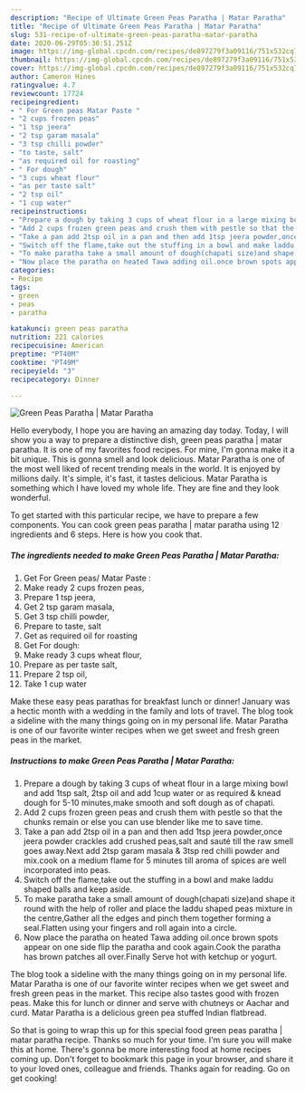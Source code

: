 ```yaml
---
description: "Recipe of Ultimate Green Peas Paratha | Matar Paratha"
title: "Recipe of Ultimate Green Peas Paratha | Matar Paratha"
slug: 531-recipe-of-ultimate-green-peas-paratha-matar-paratha
date: 2020-06-29T05:30:51.251Z
image: https://img-global.cpcdn.com/recipes/de897279f3a09116/751x532cq70/green-peas-paratha-matar-paratha-recipe-main-photo.jpg
thumbnail: https://img-global.cpcdn.com/recipes/de897279f3a09116/751x532cq70/green-peas-paratha-matar-paratha-recipe-main-photo.jpg
cover: https://img-global.cpcdn.com/recipes/de897279f3a09116/751x532cq70/green-peas-paratha-matar-paratha-recipe-main-photo.jpg
author: Cameron Hines
ratingvalue: 4.7
reviewcount: 17724
recipeingredient:
- " For Green peas Matar Paste "
- "2 cups frozen peas"
- "1 tsp jeera"
- "2 tsp garam masala"
- "3 tsp chilli powder"
- "to taste, salt"
- "as required oil for roasting"
- " For dough"
- "3 cups wheat flour"
- "as per taste salt"
- "2 tsp oil"
- "1 cup water"
recipeinstructions:
- "Prepare a dough by taking 3 cups of wheat flour in a large mixing bowl and add 1tsp salt, 2tsp oil and add 1cup water or as required &amp; knead dough for 5-10 minutes,make smooth and soft dough as of chapati."
- "Add 2 cups frozen green peas and crush them with pestle so that the chunks remain or else you can use blender like me to save time."
- "Take a pan add 2tsp oil in a pan and then add 1tsp jeera powder,once jeera powder crackles add crushed peas,salt and sauté till the raw smell goes away.Next add 2tsp garam masala &amp; 3tsp red chilli powder and mix.cook on a medium flame for 5 minutes till aroma of spices are well incorporated into peas."
- "Switch off the flame,take out the stuffing in a bowl and make laddu shaped balls and keep aside."
- "To make paratha take a small amount of dough(chapati size)and shape it round with the help of roller and place the laddu shaped peas mixture in the centre,Gather all the edges and pinch them together forming a seal.Flatten using your fingers and roll again into a circle."
- "Now place the paratha on heated Tawa adding oil.once brown spots appear on one side flip the paratha and cook again.Cook the paratha has brown patches all over.Finally Serve hot with ketchup or yogurt."
categories:
- Recipe
tags:
- green
- peas
- paratha

katakunci: green peas paratha 
nutrition: 221 calories
recipecuisine: American
preptime: "PT40M"
cooktime: "PT49M"
recipeyield: "3"
recipecategory: Dinner

---
```



![Green Peas Paratha | Matar Paratha](https://img-global.cpcdn.com/recipes/de897279f3a09116/751x532cq70/green-peas-paratha-matar-paratha-recipe-main-photo.jpg)

Hello everybody, I hope you are having an amazing day today. Today, I will show you a way to prepare a distinctive dish, green peas paratha | matar paratha. It is one of my favorites food recipes. For mine, I'm gonna make it a bit unique. This is gonna smell and look delicious.
 Matar Paratha is one of the most well liked of recent trending meals in the world. It is enjoyed by millions daily. It's simple, it's fast, it tastes delicious.  Matar Paratha is something which I have loved my whole life. They are fine and they look wonderful.


To get started with this particular recipe, we have to prepare a few components. You can cook green peas paratha | matar paratha using 12 ingredients and 6 steps. Here is how you cook that.

<!--inarticleads1-->

##### The ingredients needed to make Green Peas Paratha | Matar Paratha:

1. Get  For Green peas/ Matar Paste :
1. Make ready 2 cups frozen peas,
1. Prepare 1 tsp jeera,
1. Get 2 tsp garam masala,
1. Get 3 tsp chilli powder,
1. Prepare to taste, salt
1. Get as required oil for roasting
1. Get  For dough:
1. Make ready 3 cups wheat flour,
1. Prepare as per taste salt,
1. Prepare 2 tsp oil,
1. Take 1 cup water


Make these easy peas parathas for breakfast lunch or dinner! January was a hectic month with a wedding in the family and lots of travel. The blog took a sideline with the many things going on in my personal life. Matar Paratha is one of our favorite winter recipes when we get sweet and fresh green peas in the market. 

<!--inarticleads2-->

##### Instructions to make Green Peas Paratha | Matar Paratha:

1. Prepare a dough by taking 3 cups of wheat flour in a large mixing bowl and add 1tsp salt, 2tsp oil and add 1cup water or as required &amp; knead dough for 5-10 minutes,make smooth and soft dough as of chapati.
1. Add 2 cups frozen green peas and crush them with pestle so that the chunks remain or else you can use blender like me to save time.
1. Take a pan add 2tsp oil in a pan and then add 1tsp jeera powder,once jeera powder crackles add crushed peas,salt and sauté till the raw smell goes away.Next add 2tsp garam masala &amp; 3tsp red chilli powder and mix.cook on a medium flame for 5 minutes till aroma of spices are well incorporated into peas.
1. Switch off the flame,take out the stuffing in a bowl and make laddu shaped balls and keep aside.
1. To make paratha take a small amount of dough(chapati size)and shape it round with the help of roller and place the laddu shaped peas mixture in the centre,Gather all the edges and pinch them together forming a seal.Flatten using your fingers and roll again into a circle.
1. Now place the paratha on heated Tawa adding oil.once brown spots appear on one side flip the paratha and cook again.Cook the paratha has brown patches all over.Finally Serve hot with ketchup or yogurt.


The blog took a sideline with the many things going on in my personal life. Matar Paratha is one of our favorite winter recipes when we get sweet and fresh green peas in the market. This recipe also tastes good with frozen peas. Make this for lunch or dinner and serve with chutneys or Aachar and curd. Matar Paratha is a delicious green pea stuffed Indian flatbread. 

So that is going to wrap this up for this special food green peas paratha | matar paratha recipe. Thanks so much for your time. I'm sure you will make this at home. There's gonna be more interesting food at home recipes coming up. Don't forget to bookmark this page in your browser, and share it to your loved ones, colleague and friends. Thanks again for reading. Go on get cooking!
